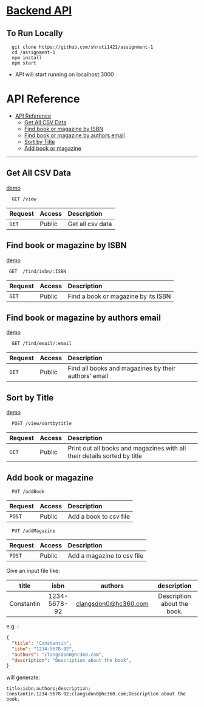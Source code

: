 # [Backend API](https://nodejs-assignment-wz70.onrender.com)

## To Run Locally
```
  git clone https://github.com/shruti1421/assignment-1
  cd /assignment-1
  npm install
  npm start
```
- API will start running on localhost:3000

# API Reference

- [API Reference](#api-reference)
  - [Get All CSV Data](#get-all-csv-data)
  - [Find book or magazine by ISBN](#find-book-or-magazine-by-isbn)
  - [Find book or magazine by authors email](#find-book-or-magazine-by-authors-email)
  - [Sort by Title](#sort-by-title)
  - [Add book or magazine](#add-book-or-magazine)
---------------------------


## Get All CSV Data
[demo](https://nodejs-assignment-wz70.onrender.com/view)
```http
  GET /view
```

| Request | Access    | Description                |
| :-------- | :------- | :------------------------- |
| `GET`| Public| Get all csv data|
## Find book or magazine by ISBN 
[demo](https://nodejs-assignment-wz70.onrender.com/find/isbn/2365-5632-7854)
```http
 GET  /find/isbn/:ISBN  
```

| Request | Access    | Description                |
| :-------- | :------- | :------------------------- |
| `GET`| Public| Find a book or magazine by its ISBN|

## Find book or magazine by authors email 
[demo](https://nodejs-assignment-wz70.onrender.com/find/email/lieblich@echocat.org,null-walter@echocat.org)
```http
  GET /find/email/:email 
```

| Request | Access    | Description                |
| :-------- | :------- | :------------------------- |
| `GET`| Public| Find all books and magazines by their authors’ email|

## Sort by Title 
[demo](https://nodejs-assignment-wz70.onrender.com/view/sortbytitle)
```http
  POST /view/sortbytitle
```

| Request | Access    | Description                |
| :-------- | :------- | :------------------------- |
| `GET`| Public| Print out all books and magazines with all their details sorted by title|

## Add book or magazine
```http
  PUT /addBook
```

| Request | Access   | Description                |
| :-------- | :-------| :------------------------- |
| `POST`| Public|Add a book to csv file|
```http
  PUT /addMagazine
```

| Request | Access    | Description                |
| :-------- | :------- | :------------------------- |
| `POST`| Public|Add a magazine to csv file|


Give an input file like:

|title|isbn|authors|description|
|:----------:|:-------:|:---:|:----------------:|
|Constantin|1234-5678-92|clangsdon0@hc360.com|Description about the book.|

e.g. :

```json
{
  "title": "Constantin",
  "isbn": "1234-5678-92",
  "authors": "clangsdon0@hc360.com",
  "description": "Description about the book",
}
```


will generate:

~~~
title;isbn;authors;description;
Constantin;1234-5678-92;clangsdon0@hc360.com;Description about the book.
~~~

